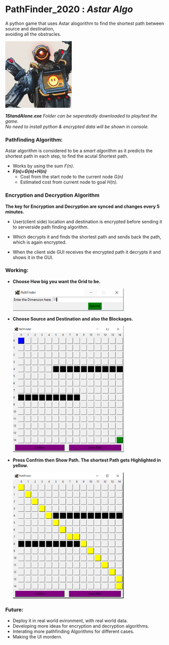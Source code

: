 # **PathFinder_2020** : _Astar Algo_

A python game that uses Astar alogorithm to find the shortest path between source and destination,<br>
 avoiding all the obstracles.

<img title="Pathfinder Logo" src="Images/pathfin.png" height=210 width=210>



***1StandAlone.exe** Folder can be seperatedly downloaded to play/test the game.*<br>
*No need to install python & encrypted data will be shown in console.*

### Pathfinding Algorithm:
Astar algorithm is considered to be a _smart algorithm_ as it predicts the shortest path in each step, to find the acutal Shortest path.
* Works by using the sum _F(n)_.
* **_F(n)=G(n)+H(n)_**
  * Cost from the start node to the current node _G(n)_
  * Estimated cost from current node to goal _H(n)_.

### Encryption and Decryption Algorithm
 **The key for Encryption and Decryption are synced and changes every 5 minutes.**

- User(client side) location and destination is encrypted before sending it to serverside path finding algorithm.
- Which decrypts it and finds the shortest path and sends back the path, which is again encrypted.
- When the client side GUI receives the encrypted path it decrypts it and shows it in the GUI.

  <!-- <p align="left">
  <img src="Images/en.PNG" width="512" height="246" title="Encryption Decryption">
  </p> -->
 

### Working:
  
* **Choose How big you want the Grid to be.**

  <p align="left">
  <img src="Images/1.PNG" width="350" title="Grid Size">
  </p>
  
* **Choose Source and Destination and also the Blockages.**

  <p align="left">
  <img src="Images/2.PNG" width="350" title="Source Destination Selection">
  </p>
  
* **Press Confrim then Show Path. The shortest Path gets Highlighted in yellow.**

  <p align="left">
  <img src="Images/3.PNG" width="350" title="Path Output">
  </p>
  
  
### Future:
  * Deploy it in real world evironment, with real world data.
  * Developing more ideas for encryption and decryption algorithms.
  * Interating more pathfinding Algorithms for different cases.
  * Making the UI mordern.

